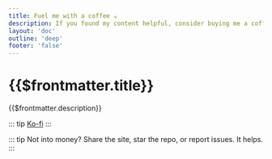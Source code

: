 ```yaml
---
title: Fuel me with a coffee ☕
description: If you found my content helpful, consider buying me a coffee to keep me going.
layout: 'doc'
outline: 'deep'
footer: 'false'
---
```


# {{$frontmatter.title}}

{{$frontmatter.description}}

::: tip
[Ko-fi](https://ko-fi.com/ahandsel)
:::

::: tip
Not into money? Share the site, star the repo, or report issues. It helps.
:::

